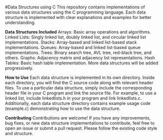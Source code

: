 #Data Structures using C
This repository contains implementations of various data structures using the C programming language. Each data structure is implemented with clear explanations and examples for better understanding.

**Data Structures Included**
Arrays: Basic array operations and algorithms.
Linked Lists: Singly linked list, doubly linked list, and circular linked list implementations.
Stacks: Array-based and linked list-based stack implementations.
Queues: Array-based and linked list-based queue implementations.
Trees: Binary search tree, AVL tree, red-black tree, and others.
Graphs: Adjacency matrix and adjacency list representations.
Hash Tables: Basic hash table implementation.
More data structures will be added progressively.

**How to Use**
Each data structure is implemented in its own directory. Inside each directory, you will find the C source code along with relevant header files. To use a particular data structure, simply include the corresponding header file in your C program and link the source file.
For example, to use a linked list, include linkedlists.h in your program and link linkedlists.c.
Additionally, each data structure directory contains example usage code (example.c) demonstrating how to use the data structure.

**Contributing**
Contributions are welcome! If you have any improvements, bug fixes, or new data structure implementations to contribute, feel free to open an issue or submit a pull request. Please follow the existing code style and structure.
